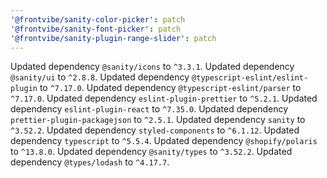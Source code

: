 ```yaml
---
'@frontvibe/sanity-color-picker': patch
'@frontvibe/sanity-font-picker': patch
'@frontvibe/sanity-plugin-range-slider': patch
---
```


Updated dependency `@sanity/icons` to `^3.3.1`.
Updated dependency `@sanity/ui` to `^2.8.8`.
Updated dependency `@typescript-eslint/eslint-plugin` to `^7.17.0`.
Updated dependency `@typescript-eslint/parser` to `^7.17.0`.
Updated dependency `eslint-plugin-prettier` to `^5.2.1`.
Updated dependency `eslint-plugin-react` to `^7.35.0`.
Updated dependency `prettier-plugin-packagejson` to `^2.5.1`.
Updated dependency `sanity` to `^3.52.2`.
Updated dependency `styled-components` to `^6.1.12`.
Updated dependency `typescript` to `^5.5.4`.
Updated dependency `@shopify/polaris` to `^13.8.0`.
Updated dependency `@sanity/types` to `^3.52.2`.
Updated dependency `@types/lodash` to `^4.17.7`.
